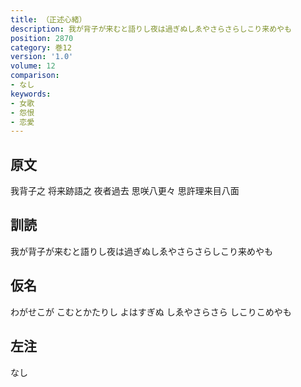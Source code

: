 ```yaml
---
title: （正述心緒）
description: 我が背子が来むと語りし夜は過ぎぬしゑやさらさらしこり来めやも
position: 2870
category: 巻12
version: '1.0'
volume: 12
comparison:
- なし
keywords:
- 女歌
- 怨恨
- 恋愛
---
```


## 原文

我背子之 将来跡語之 夜者過去 思咲八更々 思許理来目八面

## 訓読

我が背子が来むと語りし夜は過ぎぬしゑやさらさらしこり来めやも

## 仮名

わがせこが こむとかたりし よはすぎぬ しゑやさらさら しこりこめやも

## 左注

なし
